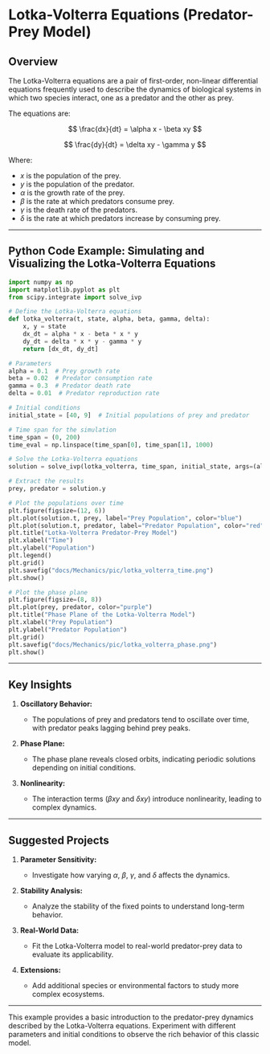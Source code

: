 # Lotka-Volterra Equations (Predator-Prey Model)

## Overview

The Lotka-Volterra equations are a pair of first-order, non-linear differential equations frequently used to describe the dynamics of biological systems in which two species interact, one as a predator and the other as prey.

The equations are:

$$
\frac{dx}{dt} = \alpha x - \beta xy
$$

$$
\frac{dy}{dt} = \delta xy - \gamma y
$$

Where:

- $x$ is the population of the prey.
- $y$ is the population of the predator.
- $\alpha$ is the growth rate of the prey.
- $\beta$ is the rate at which predators consume prey.
- $\gamma$ is the death rate of the predators.
- $\delta$ is the rate at which predators increase by consuming prey.

---

## Python Code Example: Simulating and Visualizing the Lotka-Volterra Equations

```python
import numpy as np
import matplotlib.pyplot as plt
from scipy.integrate import solve_ivp

# Define the Lotka-Volterra equations
def lotka_volterra(t, state, alpha, beta, gamma, delta):
    x, y = state
    dx_dt = alpha * x - beta * x * y
    dy_dt = delta * x * y - gamma * y
    return [dx_dt, dy_dt]

# Parameters
alpha = 0.1  # Prey growth rate
beta = 0.02  # Predator consumption rate
gamma = 0.3  # Predator death rate
delta = 0.01  # Predator reproduction rate

# Initial conditions
initial_state = [40, 9]  # Initial populations of prey and predator

# Time span for the simulation
time_span = (0, 200)
time_eval = np.linspace(time_span[0], time_span[1], 1000)

# Solve the Lotka-Volterra equations
solution = solve_ivp(lotka_volterra, time_span, initial_state, args=(alpha, beta, gamma, delta), t_eval=time_eval, method='RK45')

# Extract the results
prey, predator = solution.y

# Plot the populations over time
plt.figure(figsize=(12, 6))
plt.plot(solution.t, prey, label="Prey Population", color="blue")
plt.plot(solution.t, predator, label="Predator Population", color="red")
plt.title("Lotka-Volterra Predator-Prey Model")
plt.xlabel("Time")
plt.ylabel("Population")
plt.legend()
plt.grid()
plt.savefig("docs/Mechanics/pic/lotka_volterra_time.png")
plt.show()

# Plot the phase plane
plt.figure(figsize=(8, 8))
plt.plot(prey, predator, color="purple")
plt.title("Phase Plane of the Lotka-Volterra Model")
plt.xlabel("Prey Population")
plt.ylabel("Predator Population")
plt.grid()
plt.savefig("docs/Mechanics/pic/lotka_volterra_phase.png")
plt.show()
```

---

## Key Insights

1. **Oscillatory Behavior:**
   - The populations of prey and predators tend to oscillate over time, with predator peaks lagging behind prey peaks.

2. **Phase Plane:**
   - The phase plane reveals closed orbits, indicating periodic solutions depending on initial conditions.

3. **Nonlinearity:**
   - The interaction terms ($\beta xy$ and $\delta xy$) introduce nonlinearity, leading to complex dynamics.

---

## Suggested Projects

1. **Parameter Sensitivity:**

   - Investigate how varying $\alpha$, $\beta$, $\gamma$, and $\delta$ affects the dynamics.

2. **Stability Analysis:**

   - Analyze the stability of the fixed points to understand long-term behavior.

3. **Real-World Data:**

   - Fit the Lotka-Volterra model to real-world predator-prey data to evaluate its applicability.

4. **Extensions:**

   - Add additional species or environmental factors to study more complex ecosystems.

---

This example provides a basic introduction to the predator-prey dynamics described by the Lotka-Volterra equations. Experiment with different parameters and initial conditions to observe the rich behavior of this classic model.
